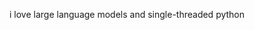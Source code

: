 <!-- [![Veer's GitHub Header](./assets/new-header.png)](https://veerbia.github.io) -->
i love large language models and single-threaded python

